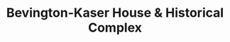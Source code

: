 ---
layout: repo
title: "Bevington-Kaser House & Historical Complex"
id: 12275
permalink: repos/12275/
---